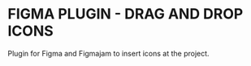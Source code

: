 # FIGMA PLUGIN - DRAG AND DROP ICONS

Plugin for Figma and Figmajam to insert icons at the project.
